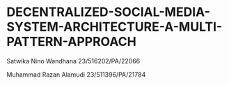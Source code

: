 # DECENTRALIZED-SOCIAL-MEDIA-SYSTEM-ARCHITECTURE-A-MULTI-PATTERN-APPROACH
Satwika Nino Wandhana 23/516202/PA/22066

Muhammad Razan Alamudi 23/511396/PA/21784

